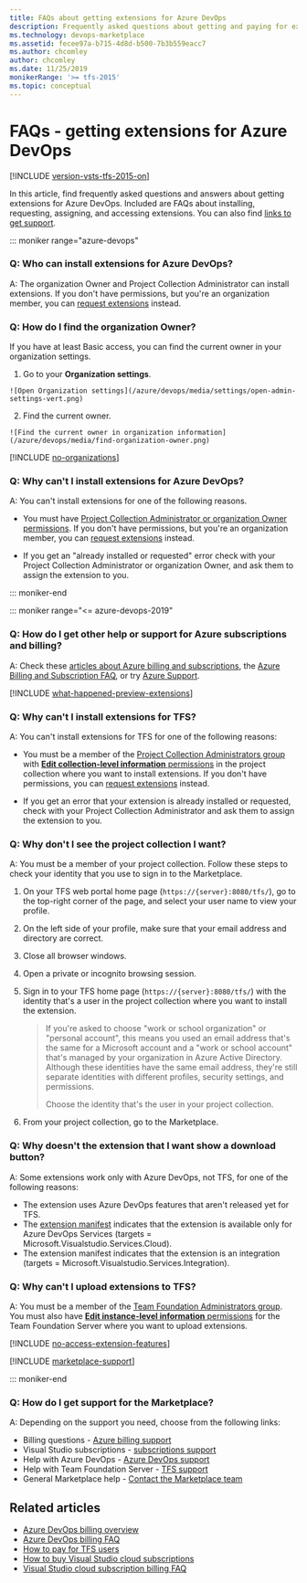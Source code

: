 ```yaml
---
title: FAQs about getting extensions for Azure DevOps
description: Frequently asked questions about getting and paying for extensions for Azure DevOps
ms.technology: devops-marketplace
ms.assetid: fecee97a-b715-4d8d-b500-7b3b559eacc7 
ms.author: chcomley
author: chcomley
ms.date: 11/25/2019
monikerRange: '>= tfs-2015'
ms.topic: conceptual
---
```


# FAQs - getting extensions for Azure DevOps

[!INCLUDE [version-vsts-tfs-2015-on](../boards/includes/version-vsts-tfs-2015-on.md)]

In this article, find frequently asked questions and answers about getting extensions for Azure DevOps. Included are FAQs about installing, requesting, assigning, and accessing extensions. You can also find [links to get support](#q-how-do-i-get-support-for-the-marketplace).

::: moniker range="azure-devops"

### Q: Who can install extensions for Azure DevOps?

A: The organization Owner and Project Collection Administrator can install extensions. If you don't have permissions, but you're an organization member, 
you can [request extensions](request-extensions.md) instead. 

<a name="find-owner"></a>

### Q: How do I find the organization Owner?

If you have at least Basic access, you can find the current owner in your organization settings.

1.    Go to your **Organization settings**.

    ![Open Organization settings](/azure/devops/media/settings/open-admin-settings-vert.png)    

2.    Find the current owner.

    ![Find the current owner in organization information](/azure/devops/media/find-organization-owner.png)

<a name="no-organizations"></a>

[!INCLUDE [no-organizations](../organizations/billing/includes/qa-no-organizations.md)]

### Q: Why can't I install extensions for Azure DevOps?

A: You can't install extensions for one of the following reasons.

<a name="no-permissions"></a>
*    You must have [Project Collection Administrator or organization Owner permissions](../organizations/security/lookup-organization-owner-admin.md). 
If you don't have permissions, but you're an organization member, you can [request extensions](request-extensions.md) instead.

<a name="no-assignment"></a>
*    If you get an "already installed or requested" error check with your Project Collection Administrator 
or organization Owner, and ask them to assign the extension to you.

::: moniker-end

::: moniker range="<= azure-devops-2019"

<!-- BEGINSECTION class="m-qanda" -->

<a name="difference"></a>

### Q: How do I get other help or support for Azure subscriptions and billing?

A: Check these [articles about Azure billing and subscriptions](https://azure.microsoft.com/documentation/articles/?tag=billing), 
the [Azure Billing and Subscription FAQ](https://azure.microsoft.com/documentation/articles/billing-subscription-faq/), 
or try [Azure Support](https://azure.microsoft.com/support/options/).

[!INCLUDE [what-happened-preview-extensions](../includes/qa-what-happened-preview-extensions.md)]

<!-- ENDSECTION --> 

<!-- BEGINSECTION class="m-qanda" -->

<a name="no-install"></a>

### Q: Why can't I install extensions for TFS?

A: You can't install extensions for TFS for one of the following reasons: 

* You must be a member of the [Project Collection Administrators group](../organizations/security/set-project-collection-level-permissions.md) 
with [**Edit collection-level information** permissions](../organizations/security/permissions.md#collection) in the project collection where you want to install extensions. If you don't have permissions, you can [request extensions](./how-to/request-tfs-extensions.md) instead.

* If you get an error that your extension is already installed or requested, check with your Project Collection Administrator and ask them to assign the extension to you.

    <!-- image placeholder -->

<a name="no-team-project collection"></a>

### Q: Why don't I see the project collection I want?

A: You must be a member of your project collection. 
Follow these steps to check your identity that you use 
to sign in to the Marketplace. 

1. On your TFS web portal home page (```https://{server}:8080/tfs/```), 
   go to the top-right corner of the page, and select your user name to view your profile. 
2. On the left side of your profile, make sure that your email address and directory are correct.
3. Close all browser windows.
4. Open a private or incognito browsing session.
5. Sign in to your TFS home page (```https://{server}:8080/tfs/```) 
   with the identity that's a user in the project collection 
   where you want to install the extension.

   > If you're asked to choose "work or school organization" or 
   > "personal account", this means you used an email address 
   > that's the same for a Microsoft account and a "work or school account" 
   > that's managed by your organization in Azure Active Directory. 
   > Although these identities have the same email address, 
   > they're still separate identities with different profiles, 
   > security settings, and permissions.
   > 
   > Choose the identity that's the user in your project collection. 

6. From your project collection, go to the Marketplace.

<a name="no-download"></a>

### Q: Why doesn't the extension that I want show a download button?

A: Some extensions work only with Azure DevOps, not TFS, for one of the following reasons:

- The extension uses Azure DevOps features that aren't released yet for TFS.
- The [extension manifest](../extend/develop/manifest.md) indicates that the extension 
is available only for Azure DevOps Services (targets = Microsoft.Visualstudio.Services.Cloud).
- The extension manifest indicates that the extension is an integration (targets = Microsoft.Visualstudio.Services.Integration).

<a name="no-upload"></a>

### Q: Why can't I upload extensions to TFS?

A: You must be a member of the 
[Team Foundation Administrators group](/azure/devops/server/admin/add-administrator#add-a-user-to-the-server-administrators-group). You must also have [**Edit instance-level information** permissions](../organizations/security/permissions.md#server) 
for the Team Foundation Server where you want to upload extensions.

<a name="extension-access"></a>

[!INCLUDE [no-access-extension-features](../includes/qa-no-access-extension-features.md)]

<!-- ENDSECTION --> 

<a name="get-support"></a>

[!INCLUDE [marketplace-support](includes/qa-marketplace-support.md)]

::: moniker-end

### Q: How do I get support for the Marketplace?

A: Depending on the support you need, choose from the following links:

* Billing questions - [Azure billing support](https://portal.azure.com/#blade/Microsoft_Azure_Support/HelpAndSupportBlade)
* Visual Studio subscriptions - [subscriptions support](https://visualstudio.microsoft.com/subscriptions/support)
* Help with Azure DevOps - [Azure DevOps support](https://azure.microsoft.com/support/devops/)
* Help with Team Foundation Server - [TFS support](https://visualstudio.microsoft.com/team-services/tfs_support)
* General Marketplace help - [Contact the Marketplace team](mailto:vsmarketplace@microsoft.com)

## Related articles

- [Azure DevOps billing overview](../organizations/billing/overview.md)
- [Azure DevOps billing FAQ](../organizations/billing/billing-faq.md)
- [How to pay for TFS users](../organizations/billing/buy-access-tfs-test-hub.md)
- [How to buy Visual Studio cloud subscriptions](/visualstudio/subscriptions/vscloud-overview)
- [Visual Studio cloud subscription billing FAQ](/visualstudio/subscriptions/vscloud-billing-faq)
